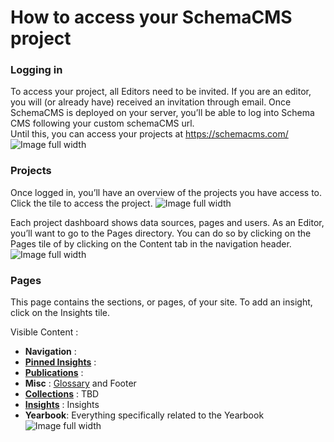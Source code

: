 # How to access your SchemaCMS project

### Logging in
To access your project, all Editors need to be invited. If you are an editor, you will (or already have) received an invitation through email.
Once SchemaCMS is deployed on your server, you’ll be able to log into Schema CMS following your custom schemaCMS url.  
Until this, you can access your projects at
https://schemacms.com/
![Image full width](/images/1.png)

### Projects
Once logged in, you’ll have an overview of the projects you have access to.
Click the tile to access the project.
![Image full width](/images/2.png)

Each project dashboard shows data sources, pages and users. 
As an Editor, you’ll want to go to the Pages directory.
You can do so by clicking on the Pages tile of by clicking on the Content tab in the navigation header.
![Image full width](/images/3.png)

### Pages
This page contains the sections, or pages, of your site. To add an insight, click on the Insights tile.

Visible Content :
- **Navigation** : 
- **[Pinned Insights](/docs/tutorials/pinned_insight/index)** :
- **[Publications](/docs/tutorials/publication/index)** : 
- **Misc** : [Glossary](/docs/tutorials/glossary/index) and Footer
- **[Collections](/docs/tutorials/collection/index)** : TBD
- **[Insights](/docs/tutorials/insight/index)** : Insights
- **Yearbook**: Everything specifically related to the Yearbook
![Image full width](/images/4.png)

<!-- ### Insights
All the created insights can be found under this section. 
To create a new insight, simply click on the + icon.
![Image full width](/images/5.png) -->
